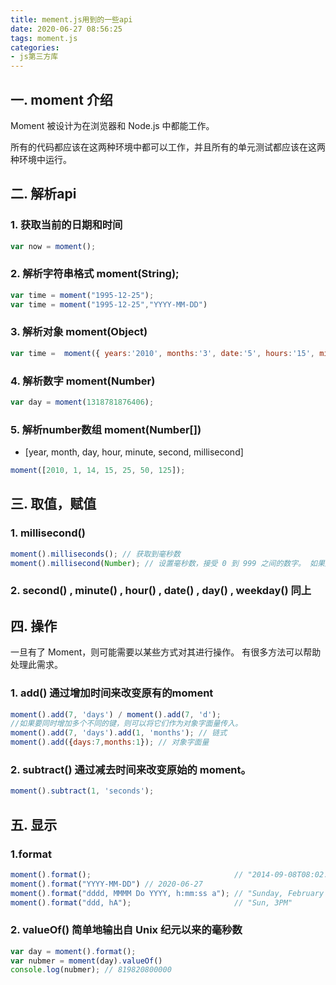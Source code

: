 ```yaml
---
title: mement.js用到的一些api
date: 2020-06-27 08:56:25
tags: moment.js
categories:
- js第三方库
---
```

## 一. moment 介绍
Moment 被设计为在浏览器和 Node.js 中都能工作。

所有的代码都应该在这两种环境中都可以工作，并且所有的单元测试都应该在这两种环境中运行。

## 二. 解析api
### 1. 获取当前的日期和时间
```js
var now = moment(); 
```
### 2. 解析字符串格式 moment(String);
```js
var time = moment("1995-12-25");
var time = moment("1995-12-25","YYYY-MM-DD")
```
### 3. 解析对象 moment(Object)
```js
var time =  moment({ years:'2010', months:'3', date:'5', hours:'15', minutes:'10', seconds:'3', milliseconds:'123'});
```
### 4. 解析数字 moment(Number)
```js
var day = moment(1318781876406);
```
### 5. 解析number数组 moment(Number[]) 
+ [year, month, day, hour, minute, second, millisecond]
```js
moment([2010, 1, 14, 15, 25, 50, 125]); 
```

## 三. 取值，赋值
### 1. millisecond() 
```js
moment().milliseconds(); // 获取到毫秒数
moment().millisecond(Number); // 设置毫秒数，接受 0 到 999 之间的数字。 如果超出范围，则它将会冒泡到秒钟。注意数字要加引号
```
### 2. second() , minute() , hour() , date() , day() , weekday() 同上

## 四. 操作
一旦有了 Moment，则可能需要以某些方式对其进行操作。 有很多方法可以帮助处理此需求。
### 1. add() 通过增加时间来改变原有的moment
```js
moment().add(7, 'days') / moment().add(7, 'd');
//如果要同时增加多个不同的键，则可以将它们作为对象字面量传入。
moment().add(7, 'days').add(1, 'months'); // 链式
moment().add({days:7,months:1}); // 对象字面量
```
### 2. subtract() 通过减去时间来改变原始的 moment。
```js
moment().subtract(1, 'seconds');
```
## 五. 显示
### 1.format
```js
moment().format();                                // "2014-09-08T08:02:17-05:00" (ISO 8601，无小数秒钟)
moment().format("YYYY-MM-DD") // 2020-06-27
moment().format("dddd, MMMM Do YYYY, h:mm:ss a"); // "Sunday, February 14th 2010, 3:25:50 pm"
moment().format("ddd, hA");                       // "Sun, 3PM"
```

### 2. valueOf() 简单地输出自 Unix 纪元以来的毫秒数
```js
var day = moment().format(); 
var nubmer = moment(day).valueOf()
console.log(nubmer); // 819820800000
```